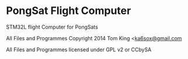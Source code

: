 PongSat Flight Computer
=======

STM32L flight Computer for PongSats

All Files and Programmes Copyright 2014 Tom King <ka6sox@gmail.com

All Files and Programmes licensed under GPL v2 or CCbySA 
